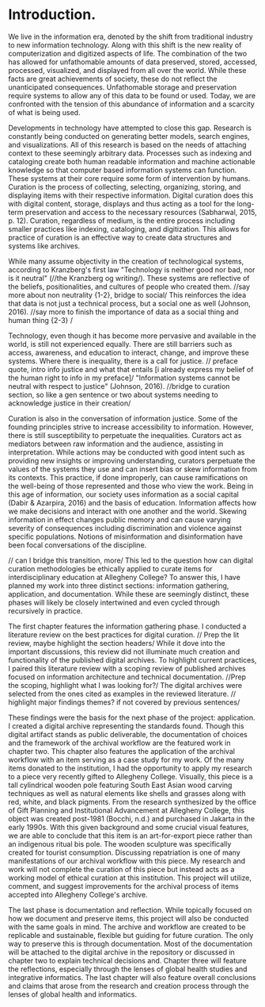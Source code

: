 # Introduction. 
We live in the information era, denoted by the shift from traditional industry to new information technology. Along with this shift is the new reality of computerization and digitized aspects of life. The combination of the two has allowed for unfathomable amounts of data preserved, stored, accessed, processed, visualized, and displayed from all over the world. While these facts are great achievements of society, these do not reflect the unanticipated consequences. Unfathomable storage and preservation require systems to allow any of this data to be found or used. Today, we are confronted with the tension of this abundance of information and a scarcity of what is being used.

Developments in technology have attempted to close this gap. Research is constantly being conducted on generating better models, search engines, and visualizations. All of this research is based on the needs of attaching context to these seemingly arbitrary data. Processes such as indexing and cataloging create both human readable information and machine actionable knowledge so that computer based information systems can function. These systems at their core require some form of intervention by humans. Curation is the process of collecting, selecting, organizing, storing, and displaying items with their respective information. Digital curation does this with digital content, storage, displays and thus acting as a tool for the long-term preservation and access to the necessary resources (Sabharwal, 2015, p. 12). Curation, regardless of medium, is the entire process including smaller practices like indexing, cataloging, and digitization. This allows for practice of curation is an effective way to create data structures and systems like archives.

While many assume objectivity in the creation of technological systems, according to Kranzberg's first law "Technology is neither good nor bad, nor is it neutral" (//the Kranzberg og writing/). These systems are reflective of the beliefs, positionalities, and cultures of people who created them.  //say more about non neutrality {1-2}, bridge to social/  This reinforces the idea that data is not just a technical process, but a social one as well (Johnson, 2016). //say more to finish the importance of data as a social thing and human thing {2-3} / 

Technology, even though it has become more pervasive and available in the world, is still not experienced equally. There are still barriers such as access, awareness, and education to interact, change, and improve these systems. Where there is inequality, there is a call for justice. // preface quote, intro info justice and what that entails [i already express my belief of the human right to info in my preface]/ "Information systems cannot be neutral with respect to justice" (Johnson, 2016). //bridge to curation section, so like a gen sentence or two about systems needing to acknowledge justice in their creation/

Curation is also in the conversation of information justice. Some of the founding principles strive to increase accessibility to information. However, there is still susceptibility to perpetuate the inequalities. Curators act as mediators between raw information and the audience, assisting in interpretation. While actions may be conducted with good intent such as providing new insights or improving understanding, curators perpetuate the values of the systems they use and can insert bias or skew information from its contexts. This practice, if done improperly, can cause ramifications on the well-being of those represented and those who view the work. Being in this age of information, our society uses information as a social capital (Dabir & Azarpira, 2016) and the basis of education. Information affects how we make decisions and interact with one another and the world. Skewing information in effect changes public memory and can cause varying severity of consequences including discrimination and violence against specific populations. Notions of misinformation and disinformation have been focal conversations of the discipline. 

// can I bridge this transition, more/ This led to the question how can digital curation methodologies be ethically applied to curate items for interdisciplinary education at Allegheny College? To answer this, I have planned my work into three distinct sections: information gathering, application, and documentation. While these are seemingly distinct, these phases will likely be closely intertwined and even cycled through recursively in practice. 

The first chapter features the information gathering phase. I conducted a literature review on the best practices for digital curation. // Prep the lit review, maybe highlight the section headers/ While it dove into the important discussions, this review did not illuminate much creation and functionality of the published digital archives. To highlight current practices, I paired this literature review with a scoping review of published archives focused on information architecture and technical documentation. //Prep the scoping, highlight what I was looking for?/ The digital archives were selected from the ones cited as examples in the reviewed literature. // highlight major findings themes? if not covered by previous sentences/

These findings were the basis for the next phase of the project: application. I created a digital archive representing the standards found. Though this digital artifact stands as public deliverable, the documentation of choices and the framework of the archival workflow are the featured work in chapter two. This chapter also features the application of the archival workflow with an item serving as a case study for my work. Of the many items donated to the institution, I had the opportunity to apply my research to a piece very recently gifted to Allegheny College. Visually, this piece is a tall cylindrical wooden pole featuring South East Asian wood carving techniques as well as natural elements like shells and grasses along with red, white, and black pigments. From the research synthesized by the office of Gift Planning and Institutional Advancement at Allegheny College, this object was created post-1981 (Bocchi, n.d.) and purchased in Jakarta in the early 1990s. With this given background and some crucial visual features, we are able to conclude that this item is an art-for-export piece rather than an indigenous ritual bis pole. The wooden sculpture was specifically created for tourist consumption. Discussing repatriation is one of many manifestations of our archival workflow with this piece. My research and work will not complete the curation of this piece but instead acts as a working model of ethical curation at this institution. This project will utilize, comment, and suggest improvements for the archival process of items accepted into Allegheny College's archive. 

The last phase is documentation and reflection. While topically focused on how we document and preserve items, this project will also be conducted with the same goals in mind. The archive and workflow are created to be replicable and sustainable, flexible but guiding for future curation. The only way to preserve this is through documentation. Most of the documentation will be attached to the digital archive in the repository or discussed in chapter two to explain technical decisions and. Chapter three will feature the reflections, especially through the lenses of global health studies and integrative informatics. The last chapter will also feature overall conclusions and claims that arose from the research and creation process through the lenses of global health and informatics. 

